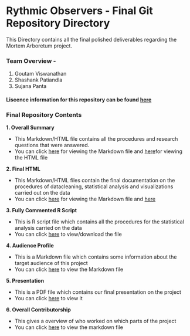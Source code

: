 # **Rythmic Observers - Final Git Repository Directory**

This Directory contains all the final polished deliverables regarding the Mortem Arboretum project. 

### Team Overview -
1. Goutam Viswanathan
2. Shashank Patiandla
3. Sujana Panta

#### Liscence information for this repository can be found [here](https://github.com/shashankpatibandla/RythmicObservers/blob/master/LICENSE)

### Final Repository Contents

**1. Overall Summary**
* This Markdown/HTML file contains all the procedures and research questions that were answered.
* You can click [here](https://github.com/shashankpatibandla/RythmicObservers/blob/master/Git_repository_package/Overall%20Summary.md) for viewing the Markdown file and [here](https://github.com/shashankpatibandla/RythmicObservers/blob/master/Git_repository_package/Overall_Summary.html)for viewing the HTML file 

**2. Final HTML**
* This Markdown/HTML files contain the final documentation on the procedures of datacleaning, statistical analysis and visualizations carried out on the data
* You can click [here](https://github.com/shashankpatibandla/RythmicObservers/blob/master/Git_repository_package/FInal_HTML.md) for viewing the Markdown file and [here](https://github.com/shashankpatibandla/RythmicObservers/blob/master/Git_repository_package/FInal_HTML.html)

**3. Fully Commented R Script**
* This is R script file which contains all the procedures for the statistical analysis carried on the data
* You can click [here](https://github.com/shashankpatibandla/RythmicObservers/blob/master/Git_repository_package/Final%20Rscripts.R) to view/download the file

**4. Audience Profile**
* This is a Markdown file which contains some information about the target audience of this project
* You can click [here](https://github.com/shashankpatibandla/RythmicObservers/blob/master/Git_repository_package/Audience%20Profile.md) to view the Markdown file

**5. Presentation**
* This is a PDF file which contains our final presentation on the project
* You can click [here](https://github.com/shashankpatibandla/RythmicObservers/blob/master/Git_repository_package/Morton%20Arboretum%20-%20Rhythmic%20Observers.pdf) to view it

**6. Overall Contributorship**
* This gives a overview of who worked on which parts of the project
* You can click [here](https://github.com/shashankpatibandla/RythmicObservers/blob/master/Git_repository_package/Contributorship%20statement.md) to view the markdown file
